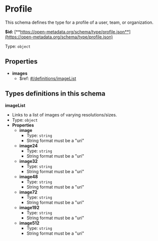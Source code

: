 # Profile

This schema defines the type for a profile of a user, team, or organization.

**$id:** [**https://open-metadata.org/schema/type/profile.json**](https://open-metadata.org/schema/type/profile.json)

Type: `object`

## Properties

* **images**
  * $ref: [\#/definitions/imageList](profile.md#types-definitions-in-this-schema)

## Types definitions in this schema

**imageList**

* Links to a list of images of varying resolutions/sizes.
* Type: `object`
* **Properties**
  * **image**
    * Type: `string`
    * String format must be a "uri"
  * **image24**
    * Type: `string`
    * String format must be a "uri"
  * **image32**
    * Type: `string`
    * String format must be a "uri"
  * **image48**
    * Type: `string`
    * String format must be a "uri"
  * **image72**
    * Type: `string`
    * String format must be a "uri"
  * **image192**
    * Type: `string`
    * String format must be a "uri"
  * **image512**
    * Type: `string`
    * String format must be a "uri"

